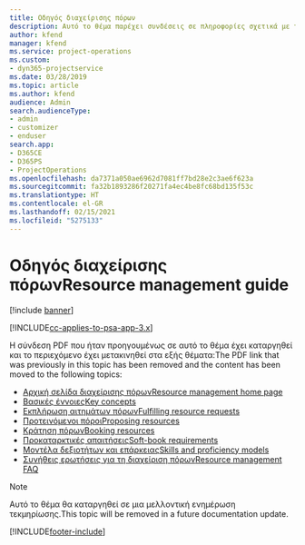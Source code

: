 ```yaml
---
title: Οδηγός διαχείρισης πόρων
description: Αυτό το θέμα παρέχει συνδέσεις σε πληροφορίες σχετικά με τη διαχείριση πόρων στο Project Service Automation
author: kfend
manager: kfend
ms.service: project-operations
ms.custom:
- dyn365-projectservice
ms.date: 03/28/2019
ms.topic: article
ms.author: kfend
audience: Admin
search.audienceType:
- admin
- customizer
- enduser
search.app:
- D365CE
- D365PS
- ProjectOperations
ms.openlocfilehash: da7371a050ae6962d7081ff7bd28e2c3ae6f623a
ms.sourcegitcommit: fa32b1893286f20271fa4ec4be8fc68bd135f53c
ms.translationtype: HT
ms.contentlocale: el-GR
ms.lasthandoff: 02/15/2021
ms.locfileid: "5275133"
---
```

# <a name="resource-management-guide"></a><span data-ttu-id="5c271-103">Οδηγός διαχείρισης πόρων</span><span class="sxs-lookup"><span data-stu-id="5c271-103">Resource management guide</span></span>

[!include [banner](../../includes/psa-now-project-operations.md)]

[!INCLUDE[cc-applies-to-psa-app-3.x](../../includes/cc-applies-to-psa-app-3x.md)]

<span data-ttu-id="5c271-104">Η σύνδεση PDF που ήταν προηγουμένως σε αυτό το θέμα έχει καταργηθεί και το περιεχόμενο έχει μετακινηθεί στα εξής θέματα:</span><span class="sxs-lookup"><span data-stu-id="5c271-104">The PDF link that was previously in this topic has been removed and the content has been moved to the following topics:</span></span>

- [<span data-ttu-id="5c271-105">Αρχική σελίδα διαχείρισης πόρων</span><span class="sxs-lookup"><span data-stu-id="5c271-105">Resource management home page</span></span>](../resource-management-home-page.md)
- [<span data-ttu-id="5c271-106">Βασικές έννοιες</span><span class="sxs-lookup"><span data-stu-id="5c271-106">Key concepts</span></span>](../reports-key-concepts.md)
- [<span data-ttu-id="5c271-107">Εκπλήρωση αιτημάτων πόρων</span><span class="sxs-lookup"><span data-stu-id="5c271-107">Fulfilling resource requests</span></span>](../resource-management-fulfill-requests.md)
- [<span data-ttu-id="5c271-108">Προτεινόμενοι πόροι</span><span class="sxs-lookup"><span data-stu-id="5c271-108">Proposing resources</span></span>](../resource-management-propose-resources.md)
- [<span data-ttu-id="5c271-109">Κράτηση πόρων</span><span class="sxs-lookup"><span data-stu-id="5c271-109">Booking resources</span></span>](../resource-management-book-resources-scheduleboard.md)
- [<span data-ttu-id="5c271-110">Προκαταρκτικές απαιτήσεις</span><span class="sxs-lookup"><span data-stu-id="5c271-110">Soft-book requirements</span></span>](../resource-management-softbook-requirements.md)
- [<span data-ttu-id="5c271-111">Μοντέλα δεξιοτήτων και επάρκειας</span><span class="sxs-lookup"><span data-stu-id="5c271-111">Skills and proficiency models</span></span>](../resource-management-skills-proficiency.md)
- [<span data-ttu-id="5c271-112">Συνήθεις ερωτήσεις για τη διαχείριση πόρων</span><span class="sxs-lookup"><span data-stu-id="5c271-112">Resource management FAQ</span></span>](../resource-management-faq.md)

> [!NOTE]
> <span data-ttu-id="5c271-113">Αυτό το θέμα θα καταργηθεί σε μια μελλοντική ενημέρωση τεκμηρίωσης.</span><span class="sxs-lookup"><span data-stu-id="5c271-113">This topic will be removed in a future documentation update.</span></span> 


[!INCLUDE[footer-include](../../includes/footer-banner.md)]
